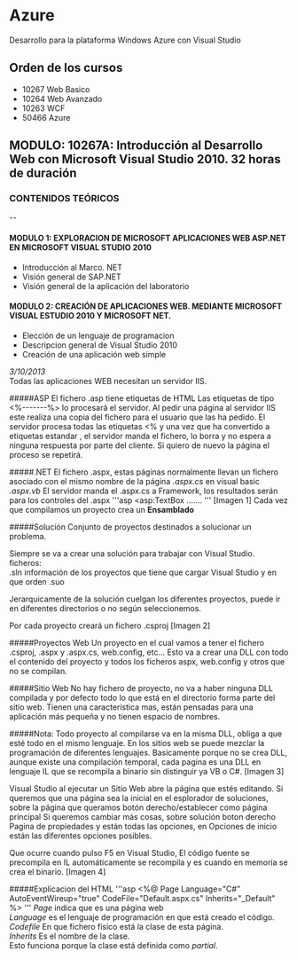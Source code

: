 Azure
=====

  Desarrollo para la plataforma Windows Azure con Visual Studio

Orden de los cursos
-------------------
* 10267 Web Basico  
* 10264 Web Avanzado
* 10263 WCF  
* 50466 Azure  

## MODULO: 10267A: Introducción al Desarrollo Web con Microsoft Visual Studio 2010. 32 horas de duración

### CONTENIDOS TEÓRICOS
--
#### MODULO 1: EXPLORACION DE MICROSOFT APLICACIONES WEB ASP.NET EN MICROSOFT VISUAL STUDIO 2010
* Introducción al Marco. NET
* Visión general de SAP.NET
* Visión general de la aplicación del laboratorio

#### MODULO 2: CREACIÓN DE APLICACIONES WEB. MEDIANTE MICROSOFT VISUAL ESTUDIO 2010 Y MICROSOFT NET.
* Elección de un lenguaje de programacion
* Descripcion general de Visual Studio 2010
* Creación de una aplicación web simple

*3/10/2013*  
Todas las aplicaciones WEB necesitan un servidor IIS.

#####ASP
El fichero .asp tiene etiquetas de HTML
Las etiquetas de tipo <%-------%> lo procesará el servidor.
Al pedir una página al servidor IIS este realiza una copia del fichero para el usuario que las ha pedido.
El servidor procesa todas las etiquetas <% y una vez que ha convertido a etiquetas estandar , el servidor manda el fichero, lo borra y no espera a ninguna respuesta por parte del cliente.
Si quiero de nuevo la página el proceso se repetirá.

#####.NET
El fichero .aspx, estas páginas normalmente llevan un fichero asociado con el mismo nombre de la página
*.aspx.cs* en visual basic *.aspx.vb*
El servidor manda el .aspx.cs a Framework, los resultados serán para los controles del .aspx
'''asp
<asp:TextBox .......
'''
[Imagen 1]
Cada vez que compilamos un proyecto crea un **Ensamblado**

#####Solución
Conjunto de proyectos destinados a solucionar un problema.

Siempre se va a crear una solución para trabajar con Visual Studio.
ficheros:  
.sln información de los proyectos que tiene que cargar Visual Studio y en que orden
.suo

Jerarquicamente de la solución cuelgan los diferentes proyectos, puede ir en diferentes directorios o no según seleccionemos.

Por cada proyecto creará un fichero .csproj
[Imagen 2]

#####Proyectos Web
Un proyecto en el cual vamos a tener el fichero .csproj, .aspx y .aspx.cs, web.config, etc...
Esto va a crear una DLL con todo el contenido del proyecto y todos los ficheros aspx, web.config y otros que no se compilan.

#####Sitio Web
No hay fichero de proyecto, no va a haber ninguna DLL compilada y por defecto todo lo que está en el directorio forma parte del sitio web.
Tienen una caracteristica mas, están pensadas para una aplicación más pequeña y no tienen espacio de nombres.

#####Nota:
Todo proyecto al compilarse va en la misma DLL, obliga a que esté todo en el mismo lenguaje.
En los sitios web se puede mezclar la programación de diferentes lenguajes. Basicamente porque no se crea DLL, aunque existe una compilación temporal, cada pagina es una DLL en lenguaje IL que se recompila a binario sin distinguir ya VB o C#.
[Imagen 3]

Visual Studio al ejecutar un Sitio Web abre la página que estés editando.
Si queremos que una página sea la inicial en el esplorador de soluciones, sobre la página que queramos botón derecho/establecer como página principal
Si queremos cambiar más cosas, sobre solución boton derecho Pagina de propiedades y están todas las opciones, en Opciones de inicio están las diferentes opciones posibles.

Que ocurre cuando pulso F5 en Visual Studio,
El código fuente se precompila en IL automáticamente se recompila y es cuando en memoria se crea el binario.
[Imagen 4]

#####Explicacion del HTML
'''asp
<%@ Page Language="C#" AutoEventWireup="true" CodeFile="Default.aspx.cs" Inherits="_Default" %>
'''
*Page* indica que es una página web  
*Language* es el lenguaje de programación en que está creado el código.  
*Codefile* En que fichero físico está la clase de esta página.  
*Inherits* Es el nombre de la clase.  
Esto funciona porque la clase está definida como *partial*.  


